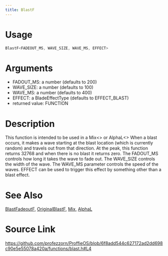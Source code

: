 ```yaml
---
title: BlastF
---
```


# Usage
```cpp
BlastF<FADEOUT_MS, WAVE_SIZE, WAVE_MS, EFFECT>
```

# Arguments
 * FADOUT_MS: a number (defaults to 200)
 * WAVE_SIZE: a number (defaults to 100)
 * WAVE_MS: a number (defaults to 400)
 * EFFECT: a BladeEffectType (defaults to EFFECT_BLAST)
 * returned value: FUNCTION

# Description
This function is intended to be used in a Mix<> or AlphaL<>
When a blast occurs, it makes a wave starting at the blast
location (which is currently random) and travels out
from that direction. At the peak, this function returns
32768 and when there is no blast it returns zero.
The FADOUT_MS controls how long it takes the wave to
fade out. The WAVE_SIZE controls the width of the wave.
The WAVE_MS parameter controls the speed of the waves.
EFFECT can be used to trigger this effect by something
other than a blast effect.

# See Also
[BlastFadeoutF](/config/functions/BlastFadeoutF.html), [OriginalBlastF](/config/functions/OriginalBlastF.html), [Mix](/config/styles/Mix.html), [AlphaL](/config/styles/AlphaL.html)

# Source Link
https://github.com/profezzorn/ProffieOS/blob/6f8add544c627172ad2dd698c90e5e55078a420a/functions/blast.h#L4
